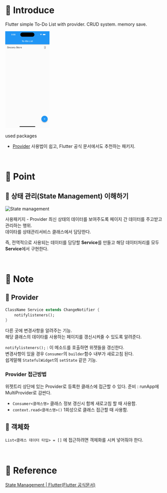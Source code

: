 # 🎯 Introduce

Flutter simple To-Do List with provider. CRUD system. memory save.

<p float="left">
    <img src="https://github.com/keemeesuu/flutter-todolist-with-provider/blob/main/images/onboarding.gif"  width="28%" />
</p>

used packages
- [Provider](https://pub.dev/packages/provider/install)
    사용법이 쉽고, Flutter 공식 문서에서도 추천하는 패키지.

<br>

# 🎯 Point

## 📌 상태 관리(State Management) 이해하기


![State management](https://flutter-ko.dev/assets/development/data-and-backend/state-mgmt/state-management-explainer-5495afe6c3d6162f145107fe45794583bc4f2b55be377c76a92ab210be74c033.gif)

사용패키지 - Provider
최신 상태의 데이터를 보여주도록 페이지 간 데이터를 주고받고 관리하는 행위.  
데이타를 상태관리서비스 클래스에서 담당한다.  

즉, 전역적으로 사용되는 데이터를 담당할 **Service**를 만들고 해당 데이터처리를 모두 **Service**에서 구현한다.

<br>

# 🎯 Note

## 📌 Provider

```dart 
ClassName Service extends ChangeNotifier {
    notifylisteners();
}
```
다른 곳에 변경사항을 알려주는 기능.  
해당 클래스의 데이타를 사용하는 페이지를 갱신시켜줄 수 있도록 알려준다.

`notifylisteners();` : 이 메소드를 호출하면 위젯들을 갱신한다.  
변경사항이 있을 경우 `Consumer`의 `builder`함수 내부가 새로고침 된다.  
쉽게말해 `StatefulWidget`의 `setState` 같은 기능.  

### Provider 접근방법

위젯트리 상단에 있는 Provider로 등록한 클래스에 접근할 수 있다.
준비 : runApp에 MultiProvider로 감싼다.

- `Consumer<클래스명>`
    클래스 정보 갱신시 함께 새로고침 할 때 사용함.
- `context.read<클래스명>()`
    1회성으로 클래스 접근할 때 사용함.

## 📌 객체화

`List<클래스 데이터 타입> = []` 에 접근하려면 객체화를 시켜 넣어줘야 한다.

<br>

# 🎯 Reference

[State Management | Flutter(Flutter 공식문서)](https://docs.flutter.dev/development/data-and-backend/state-mgmt/intro)
